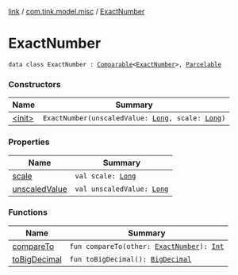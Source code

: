 [link](../../index.md) / [com.tink.model.misc](../index.md) / [ExactNumber](./index.md)

# ExactNumber

`data class ExactNumber : `[`Comparable`](https://kotlinlang.org/api/latest/jvm/stdlib/kotlin/-comparable/index.html)`<`[`ExactNumber`](./index.md)`>, `[`Parcelable`](https://developer.android.com/reference/android/os/Parcelable.html)

### Constructors

| Name | Summary |
|---|---|
| [&lt;init&gt;](-init-.md) | `ExactNumber(unscaledValue: `[`Long`](https://kotlinlang.org/api/latest/jvm/stdlib/kotlin/-long/index.html)`, scale: `[`Long`](https://kotlinlang.org/api/latest/jvm/stdlib/kotlin/-long/index.html)`)` |

### Properties

| Name | Summary |
|---|---|
| [scale](scale.md) | `val scale: `[`Long`](https://kotlinlang.org/api/latest/jvm/stdlib/kotlin/-long/index.html) |
| [unscaledValue](unscaled-value.md) | `val unscaledValue: `[`Long`](https://kotlinlang.org/api/latest/jvm/stdlib/kotlin/-long/index.html) |

### Functions

| Name | Summary |
|---|---|
| [compareTo](compare-to.md) | `fun compareTo(other: `[`ExactNumber`](./index.md)`): `[`Int`](https://kotlinlang.org/api/latest/jvm/stdlib/kotlin/-int/index.html) |
| [toBigDecimal](to-big-decimal.md) | `fun toBigDecimal(): `[`BigDecimal`](https://docs.oracle.com/javase/6/docs/api/java/math/BigDecimal.html) |

